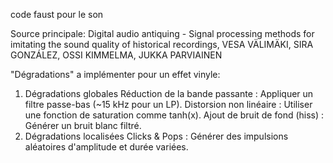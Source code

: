 code faust pour le son

Source principale: Digital audio antiquing - Signal processing methods for imitating the sound quality of historical recordings, VESA VÄLIMÄKI, SIRA GONZÁLEZ, OSSI KIMMELMA, JUKKA PARVIAINEN

"Dégradations" a implémenter pour un effet vinyle:
1. Dégradations globales
Réduction de la bande passante : Appliquer un filtre passe-bas (~15 kHz pour un LP).
Distorsion non linéaire : Utiliser une fonction de saturation comme tanh(x).
Ajout de bruit de fond (hiss) : Générer un bruit blanc filtré.
2. Dégradations localisées
Clicks & Pops : Générer des impulsions aléatoires d'amplitude et durée variées.
